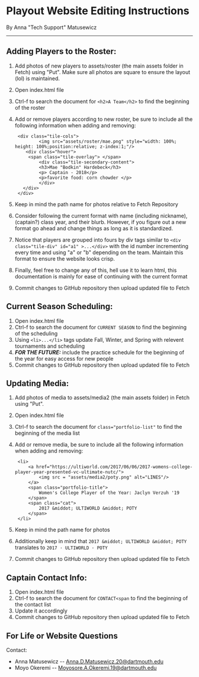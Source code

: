 # Playout Website Editing Instructions

By Anna "Tech Support" Matusewicz
______________________

## Adding Players to the Roster:
1. Add photos of new players to assets/roster (the main assets folder in Fetch) using "Put". Make sure all photos are square to ensure the layout (lol) is maintained.
2. Open index.html file
3. Ctrl-f to search the document for `<h2>A Team</h2>` to find the beginning of the roster
4. Add or remove players according to new roster, be sure to include all the following information when adding and removing:

		<div class="tile-cols">
	    		<img src="assets/roster/mae.png" style="width: 100%; height: 100%;position:relative; z-index:1;"/>
	       <div class="hover">
	       	<span class="tile-overlay"> </span>
	        	<div class="tile-secondary-content">
	          	<h3>Mae "Bodkin" Hardebeck</h3>
	          	<p> Captain - 2018</p>
	          	<p>favorite food: corn chowder </p>
	        	</div>
	      </div>      
	 	</div>
5. Keep in mind the path name for photos relative to Fetch Repository
6. Consider following the current format with name (including nickname), (captain?) class year, and their blurb. However, if you figure out a new format go ahead and change things as long as it is standardized.
7. Notice that players are grouped into fours by div tags similar to `<div class="tile-div" id="a1" >...</div>` with the id number incrementing every time and using "a" or "b" depending on the team. Maintain this format to ensure the website looks crisp.
8. Finally, feel free to change any of this, hell use it to learn html, this documentation is mainly for ease of continuing with the current format
9. Commit changes to GitHub repository then upload updated file to Fetch

## Current Season Scheduling: 
1. Open index.html file
2. Ctrl-f to search the document for `CURRENT SEASON` to find the beginning of the scheduling
3. Using `<li>...</li>` tags update Fall, Winter, and Spring with relevent tournaments and scheduling
4. ___FOR THE FUTURE:___ include the practice schedule for the beginning of the year for easy access for new people
5. Commit changes to GitHub repository then upload updated file to Fetch

## Updating Media:
1. Add photos of media to assets/media2 (the main assets folder) in Fetch using "Put".
2. Open index.html file
3. Ctrl-f to search the document for `class="portfolio-list"` to find the beginning of the media list
4. Add or remove media, be sure to include all the following information when adding and removing:

		<li>
        	<a href="https://ultiworld.com/2017/06/06/2017-womens-college-player-year-presented-vc-ultimate-nutc/">
        		<img src = "assets/media2/poty.png" alt="LINES"/>
        	</a>
        	<span class="portfolio-title">
        		Women's College Player of the Year: Jaclyn Verzuh '19
        	</span>
        	<span class="cat">
        		2017 &middot; ULTIWORLD &middot; POTY
        	</span>
      	</li>
5. Keep in mind the path name for photos
6. Additionally keep in mind that `2017 &middot; ULTIWORLD &middot; POTY` translates to `2017 · ULTIWORLD · POTY`
7. Commit changes to GitHub repository then upload updated file to Fetch

## Captain Contact Info:
1. Open index.html file
2. Ctrl-f to search the document for `CONTACT<span` to find the beginning of the contact list
3. Update it accordingly
4. Commit changes to GitHub repository then upload updated file to Fetch

## For Life or Website Questions
Contact:
+ Anna Matusewicz -- Anna.D.Matusewicz.20@dartmouth.edu
+ Moyo Okeremi -- Moyosore.A.Okeremi.19@dartmouth.edu
